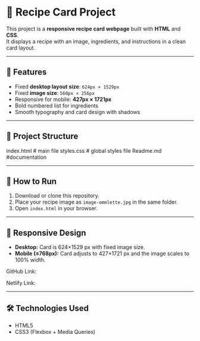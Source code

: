 # 🍫 Recipe Card Project

This project is a **responsive recipe card webpage** built with **HTML** and **CSS**.  
It displays a recipe with an image, ingredients, and instructions in a clean card layout.

---

## 📌 Features
- Fixed **desktop layout size**: `624px × 1529px`
- Fixed **image size**: `560px × 256px`
- Responsive for mobile: **427px × 1721px**
- Bold numbered list for ingredients
- Smooth typography and card design with shadows

---

## 📂 Project Structure
index.html # main file
styles.css # global styles file
Readme.md #documentation


---

## 🚀 How to Run
1. Download or clone this repository.
2. Place your recipe image as `image-ommlette.jpg` in the same folder.
3. Open `index.html` in your browser.

---

## 📱 Responsive Design
- **Desktop:** Card is 624×1529 px with fixed image size.
- **Mobile (≤768px):** Card adjusts to 427×1721 px and the image scales to 100% width.

GitHub Link:

Netlify Link:

---

## 🛠️ Technologies Used
- HTML5
- CSS3 (Flexbox + Media Queries)


